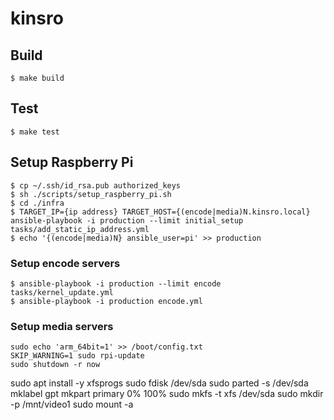 # kinsro

## Build

```
$ make build
```

## Test

```
$ make test
```

## Setup Raspberry Pi

```
$ cp ~/.ssh/id_rsa.pub authorized_keys
$ sh ./scripts/setup_raspberry_pi.sh
$ cd ./infra
$ TARGET_IP={ip address} TARGET_HOST={(encode|media)N.kinsro.local} ansible-playbook -i production --limit initial_setup tasks/add_static_ip_address.yml
$ echo '{(encode|media)N} ansible_user=pi' >> production
```

### Setup encode servers

```
$ ansible-playbook -i production --limit encode tasks/kernel_update.yml
$ ansible-playbook -i production encode.yml
```

### Setup media servers

```
sudo echo 'arm_64bit=1' >> /boot/config.txt
SKIP_WARNING=1 sudo rpi-update
sudo shutdown -r now
```

sudo apt install -y xfsprogs
sudo fdisk /dev/sda
sudo parted -s /dev/sda mklabel gpt mkpart primary 0% 100%
sudo mkfs -t xfs /dev/sda
sudo mkdir -p /mnt/video1
sudo mount -a
